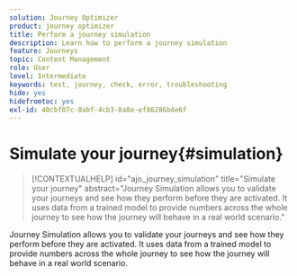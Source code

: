 ```yaml
---
solution: Journey Optimizer
product: journey optimizer
title: Perform a journey simulation
description: Learn how to perform a journey simulation
feature: Journeys
topic: Content Management
role: User
level: Intermediate
keywords: test, journey, check, error, troubleshooting
hide: yes
hidefromtoc: yes
exl-id: 40cbf07c-8abf-4cb3-8a8e-ef86286b4e6f
---
```

# Simulate your journey{#simulation}

>[!CONTEXTUALHELP]
>id="ajo_journey_simulation"
>title="Simulate your journey"
>abstract="Journey Simulation allows you to validate your journeys and see how they perform before they are activated. It uses data from a trained model to provide numbers across the whole journey to see how the journey will behave in a real world scenario."

Journey Simulation allows you to validate your journeys and see how they perform before they are activated. It uses data from a trained model to provide numbers across the whole journey to see how the journey will behave in a real world scenario.
